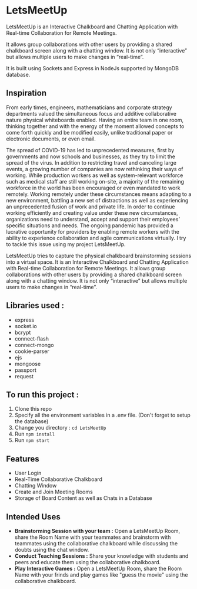 # LetsMeetUp

LetsMeetUp is an Interactive Chalkboard and Chatting Application with Real-time Collaboration for Remote Meetings. 

It allows group collaborations with other users by providing a shared chalkboard screen along with a chatting window. It is not only “interactive” but allows multiple users to make changes in “real-time”.  

It is built using Sockets and Express in NodeJs supported by MongoDB database.

## Inspiration

From early times, engineers, mathematicians and corporate strategy departments valued the simultaneous focus and additive collaborative nature physical whiteboards enabled. Having an entire team in one room, thinking together and with the energy of the moment allowed concepts to come forth quickly and be modified easily, unlike traditional paper or electronic documents, or even email. 

The spread of COVID-19 has led to unprecedented measures, first by governments and now schools and businesses, as they try to limit the spread of the virus. In addition to restricting travel and canceling large events, a growing number of companies are now rethinking their ways of working. While production workers as well as system-relevant workforce such as medical staff are still working on-site, a majority of the remaining workforce in the world has been encouraged or even mandated to work remotely. Working remotely under these circumstances means adapting to a new environment, battling a new set of distractions as well as experiencing an unprecedented fusion of work and private life. In order to continue working efficiently and creating value under these new circumstances, organizations need to understand, accept and support their employees’ specific situations and needs. The ongoing pandemic has provided a lucrative opportunity for providers by enabling remote workers with the ability to experience collaboration and agile communications virtually. I try to tackle this issue using my project LetsMeetUp. 

LetsMeetUp tries to capture the physical chalkboard brainstorming sessions into a virtual space. It is an Interactive Chalkboard and Chatting Application with Real-time Collaboration for Remote Meetings. It allows group collaborations with other users by providing a shared chalkboard screen along with a chatting window. It is not only “interactive” but allows multiple users to make changes in “real-time”.

## Libraries used :
<ul>
<li>express</li>
<li>socket.io</li>
<li>bcrypt</li>
<li>connect-flash</li>
<li>connect-mongo</li>
<li>cookie-parser</li>
<li>ejs</li>
<li>mongoose</li>
<li>passport</li>
<li>request</li>
</ul>

## To run this project :

1. Clone this repo
2. Specify all the environment variables in a .env file. (Don't forget to setup the database)
2. Change you directory : `cd LetsMeetUp`
3. Run `npm install`
4. Run `npm start`

## Features

<ul>
<li>User Login</li>
<li>Real-Time Collaborative Chalkboard</li>
<li>Chatting Window</li>
<li>Create and Join Meeting Rooms</li>
<li>Storage of Board Content as well as Chats in a Database</li>
</ul>

## Intended Uses

<ul>
 <li><b>Brainstorming Session with your team :</b> Open a LetsMeetUp Room, share the Room Name with your teammates and brainstorm with teammates using the collaborative chalkboard while discussing the doubts using the chat window.</li>

<li><b>Conduct Teaching Sessions :</b> Share your knowledge with students and peers and educate them using the collaborative chalkboard.</li>

<li><b>Play Interactive Games :</b> Open a LetsMeetUp Room, share the Room Name with your frinds and play games like "guess the movie" using the collaborative chalkboard.</li>
</ul>
